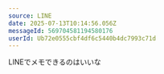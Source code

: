 ```yaml
---
source: LINE
date: 2025-07-13T10:14:56.056Z
messageId: 569704581194580176
userId: Ub72e0555cbf4df6c5440b4dc7993c71d
---
```


LINEでメモできるのはいいな